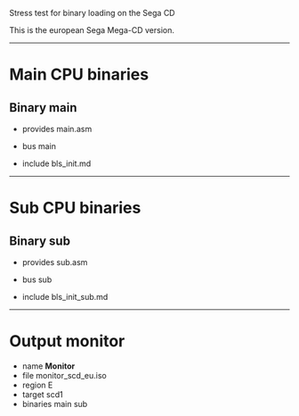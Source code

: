Stress test for binary loading on the Sega CD

This is the european Sega Mega-CD version.


--------------------------------------

Main CPU binaries
=================


Binary main
-----------

 - provides main.asm
 - bus main

 - include bls_init.md

--------------------------------------

Sub CPU binaries
================


Binary sub
----------

 - provides sub.asm
 - bus sub

 - include bls_init_sub.md

--------------------------------------

Output monitor
==============

 - name **Monitor**
 - file monitor_scd_eu.iso
 - region E
 - target scd1
 - binaries main sub

